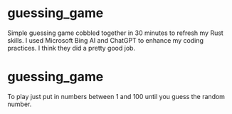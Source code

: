 # guessing_game
Simple guessing game cobbled together in 30 minutes to refresh my Rust skills. I used Microsoft Bing AI and ChatGPT to enhance my coding practices. I think they did a pretty good job.
# guessing_game
To play just put in numbers between 1 and 100 until you guess the random number.
